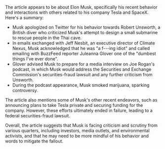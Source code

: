 The article appears to be about Elon Musk, specifically his recent behavior and interactions with others related to his company Tesla and SpaceX. Here's a summary:

* Musk apologized on Twitter for his behavior towards Robert Unsworth, a British diver who criticized Musk's attempt to design a small submarine to rescue people in the Thai cave.
* In emails exchanged with Jeff Nesbit, an executive director of Climate Nexus, Musk acknowledged that he was "a f---ing idiot" and called emailing with BuzzFeed reporter Juleanna Glover one of the "dumbest things I've ever done".
* Glover advised Musk to prepare for a media interview on Joe Rogan's podcast, in which Musk would address the Securities and Exchange Commission's securities-fraud lawsuit and any further criticism from Unsworth.
* During the podcast appearance, Musk smoked marijuana, sparking controversy.

The article also mentions some of Musk's other recent endeavors, such as announcing plans to take Tesla private and securing funding for the company. However, these efforts ultimately ended in failure, leading to a federal securities-fraud lawsuit.

Overall, the article suggests that Musk is facing criticism and scrutiny from various quarters, including investors, media outlets, and environmental activists, and that he may need to be more mindful of his behavior and words to mitigate the fallout.